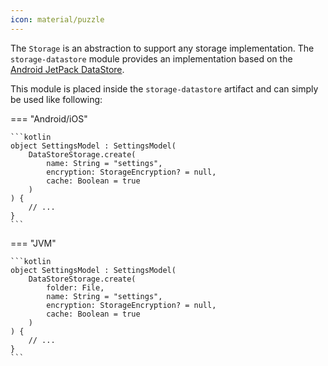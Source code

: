 ```yaml
---
icon: material/puzzle
---
```


The `Storage` is an abstraction to support any storage implementation. The `storage-datastore` module provides an implementation based on the [Android JetPack DataStore](https://developer.android.com/topic/libraries/architecture/datastore).

This module is placed inside the `storage-datastore` artifact and can simply be used like following:

=== "Android/iOS"

    ```kotlin
    object SettingsModel : SettingsModel(
        DataStoreStorage.create(
            name: String = "settings",
            encryption: StorageEncryption? = null,
            cache: Boolean = true
        )
    ) {
        // ...
    }
    ```

=== "JVM"

    ```kotlin
    object SettingsModel : SettingsModel(
        DataStoreStorage.create(
            folder: File,
            name: String = "settings",
            encryption: StorageEncryption? = null,
            cache: Boolean = true
        )
    ) {
        // ...
    }
    ```
